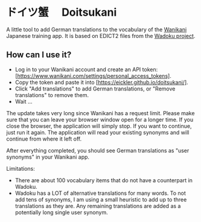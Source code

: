 # ドイツ蟹　 Doitsukani

A little tool to add German translations to the vocabulary of the [Wanikani](https://wanikani.com) Japanese training app. It is based on EDICT2 files from the [Wadoku project](https://www.wadoku.de/wiki/display/WAD/Downloads+und+Links).

## How can I use it?

- Log in to your Wanikani account and create an API token: [https://www.wanikani.com/settings/personal_access_tokens].
- Copy the token and paste it into [https://eickler.github.io/doitsukani/].
- Click "Add translations" to add German translations, or "Remove translations" to remove them.
- Wait ...

The update takes very long since Wanikani has a request limit. Please make sure that you can leave your browser window open for a longer time. If you close the browser, the application will simply stop. If you want to continue, just run it again. The application will read your existing synonyms and will continue from where it left off.

After everything completed, you should see German translations as "user synonyms" in your Wanikani app.

Limitations:

- There are about 100 vocabulary items that do not have a counterpart in Wadoku.
- Wadoku has a LOT of alternative translations for many words. To not add tens of synonyms, I am using a small heuristic to add up to three translations as they are. Any remaining translations are added as a potentially long single user synonym.
